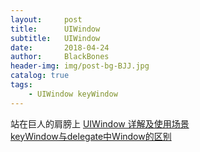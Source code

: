 ```yaml
---
layout:     post
title:      UIWindow
subtitle:   UIWindow
date:       2018-04-24
author:     BlackBones
header-img: img/post-bg-BJJ.jpg
catalog: true
tags:
    - UIWindow keyWindow
---
```


站在巨人的肩膀上
[UIWindow 详解及使用场景](https://www.cnblogs.com/junhuawang/p/6004918.html)    
[keyWindow与delegate中Window的区别](https://www.jianshu.com/p/d5668e0356a7)